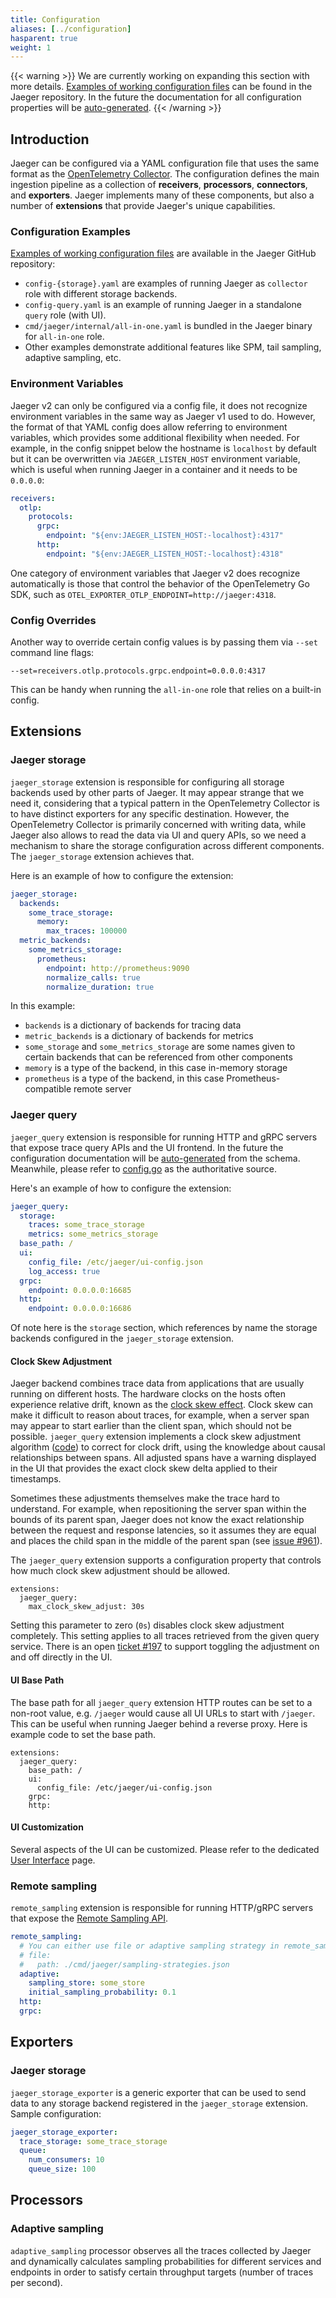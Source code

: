 ```yaml
---
title: Configuration
aliases: [../configuration]
hasparent: true
weight: 1
---
```


{{< warning >}}
We are currently working on expanding this section with more details. [Examples of working configuration files](https://github.com/jaegertracing/jaeger/tree/main/cmd/jaeger) can be found in the Jaeger repository. In the future the documentation for all configuration properties will be [auto-generated](https://github.com/jaegertracing/jaeger/issues/6186).
{{< /warning >}}

## Introduction

Jaeger can be configured via a YAML configuration file that uses the same format as the [OpenTelemetry Collector](https://opentelemetry.io/docs/collector/configuration/). The configuration defines the main ingestion pipeline as a collection of **receivers**, **processors**, **connectors**, and **exporters**. Jaeger implements many of these components, but also a number of **extensions** that provide Jaeger's unique capabilities.

### Configuration Examples

[Examples of working configuration files](https://github.com/jaegertracing/jaeger/tree/main/cmd/jaeger) are available in the Jaeger GitHub repository:
  * `config-{storage}.yaml` are examples of running Jaeger as `collector` role with different storage backends.
  * `config-query.yaml` is an example of running Jaeger in a standalone `query` role (with UI).
  * `cmd/jaeger/internal/all-in-one.yaml` is bundled in the Jaeger binary for `all-in-one` role.
  * Other examples demonstrate additional features like SPM, tail sampling, adaptive sampling, etc.

### Environment Variables

Jaeger v2 can only be configured via a config file, it does not recognize environment variables in the same way as Jaeger v1 used to do. However, the format of that YAML config does allow referring to environment variables, which provides some additional flexibility when needed. For example, in the config snippet below the hostname is `localhost` by default but it can be overwritten via `JAEGER_LISTEN_HOST` environment variable, which is useful when running Jaeger in a container and it needs to be `0.0.0.0`:

```yaml
receivers:
  otlp:
    protocols:
      grpc:
        endpoint: "${env:JAEGER_LISTEN_HOST:-localhost}:4317"
      http:
        endpoint: "${env:JAEGER_LISTEN_HOST:-localhost}:4318"
```

One category of environment variables that Jaeger v2 does recognize automatically is those that control the behavior of the OpenTelemetry Go SDK, such as `OTEL_EXPORTER_OTLP_ENDPOINT=http://jaeger:4318`.

### Config Overrides

Another way to override certain config values is by passing them via `--set` command line flags:
```
--set=receivers.otlp.protocols.grpc.endpoint=0.0.0.0:4317
```

This can be handy when running the `all-in-one` role that relies on a built-in config.

## Extensions

### Jaeger storage

`jaeger_storage` extension is responsible for configuring all storage backends used by other parts of Jaeger. It may appear strange that we need it, considering that a typical pattern in the OpenTelemetry Collector is to have distinct exporters for any specific destination. However, the OpenTelemetry Collector is primarily concerned with writing data, while Jaeger also allows to read the data via UI and query APIs, so we need a mechanism to share the storage configuration across different components. The `jaeger_storage` extension achieves that.

Here is an example of how to configure the extension:

```yaml
jaeger_storage:
  backends:
    some_trace_storage:
      memory:
        max_traces: 100000
  metric_backends:
    some_metrics_storage:
      prometheus:
        endpoint: http://prometheus:9090
        normalize_calls: true
        normalize_duration: true
```

In this example:
  * `backends` is a dictionary of backends for tracing data
  * `metric_backends` is a dictionary of backends for metrics
  * `some_storage` and `some_metrics_storage` are some names given to certain backends that can be referenced from other components
  * `memory` is a type of the backend, in this case in-memory storage
  * `prometheus` is a type of the backend, in this case Prometheus-compatible remote server

### Jaeger query

`jaeger_query` extension is responsible for running HTTP and gRPC servers that expose trace query APIs and the UI frontend. In the future the configuration documentation will be [auto-generated](https://github.com/jaegertracing/jaeger/issues/6628) from the schema. Meanwhile, please refer to [config.go](https://github.com/jaegertracing/jaeger/blob/main/cmd/jaeger/internal/extension/jaegerquery/config.go#L16) as the authoritative source.

Here's an example of how to configure the extension:

```yaml
jaeger_query:
  storage:
    traces: some_trace_storage
    metrics: some_metrics_storage
  base_path: /
  ui:
    config_file: /etc/jaeger/ui-config.json
    log_access: true
  grpc:
    endpoint: 0.0.0.0:16685
  http:
    endpoint: 0.0.0.0:16686
```

Of note here is the `storage` section, which references by name the storage backends configured in the `jaeger_storage` extension.

#### Clock Skew Adjustment

Jaeger backend combines trace data from applications that are usually running on different hosts. The hardware clocks on the hosts often experience relative drift, known as the [clock skew effect](https://en.wikipedia.org/wiki/Clock_skew). Clock skew can make it difficult to reason about traces, for example, when a server span may appear to start earlier than the client span, which should not be possible. `jaeger_query` extension implements a clock skew adjustment algorithm ([code](https://github.com/jaegertracing/jaeger/blob/main/model/adjuster/clockskew.go)) to correct for clock drift, using the knowledge about causal relationships between spans. All adjusted spans have a warning displayed in the UI that provides the exact clock skew delta applied to their timestamps.

Sometimes these adjustments themselves make the trace hard to understand. For example, when repositioning the server span within the bounds of its parent span, Jaeger does not know the exact relationship between the request and response latencies, so it assumes they are equal and places the child span in the middle of the parent span (see [issue #961](https://github.com/jaegertracing/jaeger/issues/961#issuecomment-453925244)).

The `jaeger_query` extension supports a configuration property that controls how much clock skew adjustment should be allowed.

```
extensions:
  jaeger_query:
    max_clock_skew_adjust: 30s
```

 Setting this parameter to zero (`0s`) disables clock skew adjustment completely. This setting applies to all traces retrieved from the given query service. There is an open [ticket #197](https://github.com/jaegertracing/jaeger-ui/issues/197) to support toggling the adjustment on and off directly in the UI.

#### UI Base Path

The base path for all `jaeger_query` extension HTTP routes can be set to a non-root value, e.g. `/jaeger` would cause all UI URLs to start with `/jaeger`. This can be useful when running Jaeger behind a reverse proxy. Here is example code to set the base path.

```
extensions:
  jaeger_query:
    base_path: /
    ui:
      config_file: /etc/jaeger/ui-config.json
    grpc:
    http:
```

#### UI Customization

Several aspects of the UI can be customized. Please refer to the dedicated [User Interface](../frontend-ui/) page.

### Remote sampling

`remote_sampling` extension is responsible for running HTTP/gRPC servers that expose the [Remote Sampling API](../../architecture/apis/#remote-sampling-configuration).

```yaml
remote_sampling:
  # You can either use file or adaptive sampling strategy in remote_sampling
  # file:
  #   path: ./cmd/jaeger/sampling-strategies.json
  adaptive:
    sampling_store: some_store
    initial_sampling_probability: 0.1
  http:
  grpc:
```

## Exporters

### Jaeger storage

`jaeger_storage_exporter` is a generic exporter that can be used to send data to any storage backend registered in the `jaeger_storage` extension. Sample configuration:

```yaml
jaeger_storage_exporter:
  trace_storage: some_trace_storage
  queue:
    num_consumers: 10
    queue_size: 100
```

## Processors

### Adaptive sampling

`adaptive_sampling` processor observes all the traces collected by Jaeger and dynamically calculates sampling probabilities for different services and endpoints in order to satisfy certain throughput targets (number of traces per second).
